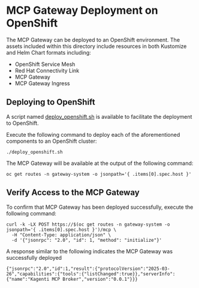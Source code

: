 # MCP Gateway Deployment on OpenShift

The MCP Gateway can be deployed to an OpenShift environment. The assets included within this directory include resources in both Kustomize and Helm Chart formats including:

* OpenShift Service Mesh
* Red Hat Connectivity Link
* MCP Gateway
* MCP Gateway Ingress

## Deploying to OpenShift

A script named [deploy_openshift.sh](deploy_openshift.sh) is available to facilitate the deployment to OpenShift.

Execute the following command to deploy each of the aforementioned components to an OpenShift cluster:

```shell
./deploy_openshift.sh
```

The MCP Gateway will be available at the output of the following command:

```shell
oc get routes -n gateway-system -o jsonpath='{ .items[0].spec.host }'
```

## Verify Access to the MCP Gateway

To confirm that MCP Gateway has been deployed successfully, execute the following command:

```shell
curl -k -LX POST https://$(oc get routes -n gateway-system -o jsonpath='{ .items[0].spec.host }')/mcp \
  -H "Content-Type: application/json" \
  -d '{"jsonrpc": "2.0", "id": 1, "method": "initialize"}'
```

A response similar to the following indicates the MCP Gateway was successfully deployed


```shell
{"jsonrpc":"2.0","id":1,"result":{"protocolVersion":"2025-03-26","capabilities":{"tools":{"listChanged":true}},"serverInfo":{"name":"Kagenti MCP Broker","version":"0.0.1"}}}
```
